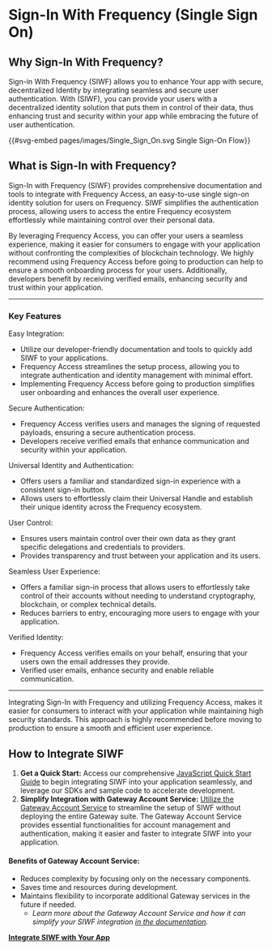 # Sign-In With Frequency (Single Sign On)

## Why Sign-In With Frequency?

Sign-in With Frequency (SIWF) allows you to enhance Your app with secure, decentralized Identity by integrating seamless and secure user authentication. With (SIWF), you can provide your users with a decentralized identity solution that puts them in control of their data, thus enhancing trust and security within your app while embracing the future of user authentication.

{{#svg-embed pages/images/Single_Sign_On.svg Single Sign-On Flow}}

## What is Sign-In with Frequency?

Sign-In with Frequency (SIWF) provides comprehensive documentation and tools to integrate with Frequency Access, an easy-to-use single sign-on identity solution for users on Frequency. SIWF simplifies the authentication process, allowing users to access the entire Frequency ecosystem effortlessly while maintaining control over their personal data.

By leveraging Frequency Access, you can offer your users a seamless experience, making it easier for consumers to engage with your application without confronting the complexities of blockchain technology. We highly recommend using Frequency Access before going to production can help to ensure a smooth onboarding process for your users. Additionally, developers benefit by receiving verified emails, enhancing security and trust within your application.

---

### Key Features

Easy Integration:

- Utilize our developer-friendly documentation and tools to quickly add SIWF to your applications.
- Frequency Access streamlines the setup process, allowing you to integrate authentication and identity management with minimal effort.
- Implementing Frequency Access before going to production simplifies user onboarding and enhances the overall user experience.

Secure Authentication:

- Frequency Access verifies users and manages the signing of requested payloads, ensuring a secure authentication process.
- Developers receive verified emails that enhance communication and security within your application.

Universal Identity and Authentication:

- Offers users a familiar and standardized sign-in experience with a consistent sign-in button.
- Allows users to effortlessly claim their Universal Handle and establish their unique identity across the Frequency ecosystem.

User Control:

- Ensures users maintain control over their own data as they grant specific delegations and credentials to providers.
- Provides transparency and trust between your application and its users.

Seamless User Experience:

- Offers a familiar sign-in process that allows users to effortlessly take control of their accounts without needing to understand cryptography, blockchain, or complex technical details.
- Reduces barriers to entry, encouraging more users to engage with your application.

Verified Identity:

- Frequency Access verifies emails on your behalf, ensuring that your users own the email addresses they provide.
- Verified user emails, enhance security and enable reliable communication.

---

Integrating Sign-In with Frequency and utilizing Frequency Access, makes it easier for consumers to interact with your application while maintaining high security standards. This approach is highly recommended before moving to production to ensure a smooth and efficient user experience.

## How to Integrate SIWF

1. **Get a Quick Start:** Access our comprehensive [JavaScript Quick Start Guide](https://projectlibertylabs.github.io/siwa/QuickStart.html) to begin integrating SIWF into your application seamlessly, and leverage our SDKs and sample code to accelerate development.
2. **Simplify Integration with Gateway Account Service:** [Utilize the Gateway Account Service](https://projectlibertylabs.github.io/gateway/GettingStarted/SSO.html) to streamline the setup of SIWF without deploying the entire Gateway suite. The Gateway Account Service provides essential functionalities for account management and authentication, making it easier and faster to integrate SIWF into your application.

#### Benefits of Gateway Account Service:

- Reduces complexity by focusing only on the necessary components.
- Saves time and resources during development.
- Maintains flexibility to incorporate additional Gateway services in the future if needed.
  - _Learn more about the Gateway Account Service and how it can simplify your SIWF integration [in the documentation](https://projectlibertylabs.github.io/gateway/GettingStarted/SSO.html)._

**[Integrate SIWF with Your App](https://projectlibertylabs.github.io/gateway/GettingStarted/SSO.html)**
